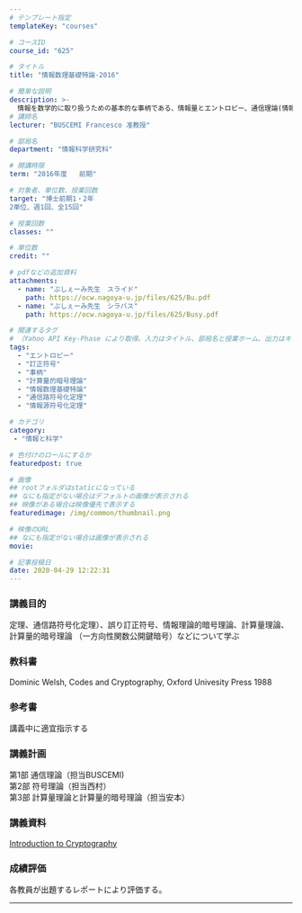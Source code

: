 ```yaml
---
# テンプレート指定
templateKey: "courses"

# コースID
course_id: "625"

# タイトル
title: "情報数理基礎特論-2016"

# 簡単な説明
description: >-
  情報を数学的に取り扱うための基本的な事柄である、情報量とエントロピー、通信理論(情報源符号化定理、通信路符号化定理)、誤り訂正符号、情報理論的暗号理論、計算量理論、計算量的暗号理論(一方向性関数、公開鍵暗号)などについて学ぶ ....
# 講師名
lecturer: "BUSCEMI Francesco 准教授"

# 部局名
department: "情報科学研究科"

# 開講時限
term: "2016年度	前期"

# 対象者、単位数、授業回数
target: "博士前期1・2年
2単位、週1回、全15回"

# 授業回数
classes: ""

# 単位数
credit: ""

# pdfなどの追加資料
attachments:
  - name: "ぶしぇーみ先生　スライド" 
    path: https://ocw.nagoya-u.jp/files/625/Bu.pdf
  - name: "ぶしぇーみ先生　シラバス" 
    path: https://ocw.nagoya-u.jp/files/625/Busy.pdf

# 関連するタグ
# （Yahoo API Key-Phase により取得。入力はタイトル、部局名と授業ホーム、出力はキーフレーズ（tags））
tags:
  - "エントロピー"
  - "訂正符号"
  - "事柄"
  - "計算量的暗号理論"
  - "情報数理基礎特論"
  - "通信路符号化定理"
  - "情報源符号化定理"

# カテゴリ
category:
 - "情報と科学"

# 色付けのロールにするか
featuredpost: true

# 画像
## rootフォルダはstaticになっている
## なにも指定がない場合はデフォルトの画像が表示される
## 映像がある場合は映像優先で表示する
featuredimage: /img/common/thumbnail.png

# 映像のURL
## なにも指定がない場合は画像が表示される
movie: 

# 記事投稿日
date: 2020-04-29 12:22:31
---
```


### 講義目的

定理、通信路符号化定理）、誤り訂正符号、情報理論的暗号理論、計算量理論、計算量的暗号理論 （一方向性関数公開鍵暗号）などについて学ぶ








### 教科書

Dominic Welsh, Codes and Cryptography, Oxford Univesity Press 1988

### 参考書

講義中に適宜指示する


<h3>講義計画</h3>
第1部 通信理論（担当BUSCEMI)<br>
第2部 符号理論（担当西村）<br>
第3部 計算量理論と計算量的暗号理論（担当安本）


### 講義資料

[Introduction to Cryptography](https://ocw.nagoya-u.jp/files/625/Bu.pdf) 






### 成績評価

各教員が出題するレポートにより評価する。



-----